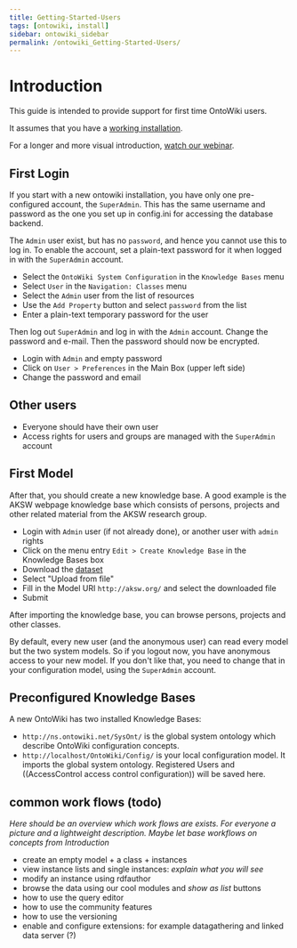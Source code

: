 ```yaml
---
title: Getting-Started-Users
tags: [ontowiki, install]
sidebar: ontowiki_sidebar
permalink: /ontowiki_Getting-Started-Users/
---
```

# Introduction
This guide is intended to provide support for first time OntoWiki users.

It assumes that you have a [working installation](http://docs.ontowiki.net/ontowiki_Install-Ontowiki/).

For a longer and more visual introduction, [watch our webinar](http://www.youtube.com/watch?v=vP1UDKeZsQk).

## First Login
If you start with a new ontowiki installation, you have only one pre-configured account, the `SuperAdmin`. This has the same username and password as the one you set up in config.ini for accessing the database backend.

The `Admin` user exist, but has no `password`, and hence you cannot use this to log in. To enable the account, set a plain-text password for it when logged in with the `SuperAdmin` account. 

* Select the `OntoWiki System Configuration` in the `Knowledge Bases` menu
* Select `User` in the `Navigation: Classes` menu
* Select the `Admin` user from the list of resources
* Use the `Add Property` button and select `password` from the list
* Enter a plain-text temporary password for the user

Then log out `SuperAdmin` and log in with the `Admin` account. Change the password and e-mail. Then the password should now be encrypted.

* Login with `Admin` and empty password
* Click on `User > Preferences` in the Main Box (upper left side)
* Change the password and email

## Other users
* Everyone should have their own user
* Access rights for users and groups are managed with the `SuperAdmin` account

## First Model
After that, you should create a new knowledge base.
A good example is the AKSW webpage knowledge base which consists of persons, projects and other related material from the AKSW research group.

* Login with `Admin` user (if not already done), or another user with `admin` rights
* Click on the menu entry `Edit > Create Knowledge Base` in the Knowledge Bases box
* Download the [dataset](https://raw.github.com/AKSW/aksw.org/master/site/data.rdf)
* Select "Upload from file"
* Fill in the Model URI `http://aksw.org/` and select the downloaded file
* Submit

After importing the knowledge base, you can browse persons, projects and other classes.

By default, every new user (and the anonymous user) can read every model but the two system models.
So if you logout now, you have anonymous access to your new model.
If you don't like that, you need to change that in your configuration model, using the `SuperAdmin` account.

## Preconfigured Knowledge Bases
A new OntoWiki has two installed Knowledge Bases:

* `http://ns.ontowiki.net/SysOnt/` is the global system ontology which describe OntoWiki configuration concepts.
* `http://localhost/OntoWiki/Config/` is your local configuration model. It imports the global system ontology. Registered Users and ((AccessControl access control configuration)) will be saved here.

## common work flows (todo)

_Here should be an overview which work flows are exists. For everyone a picture and a lightweight description. Maybe let base workflows on concepts from Introduction_

* create an empty model + a class + instances
* view instance lists and single instances: _explain what you will see_ 
* modify an instance using rdfauthor
* browse the data using our cool modules and _show as list_ buttons
* how to use the query editor
* how to use the community features
* how to use the versioning
* enable and configure extensions: for example datagathering and linked data server (?)
